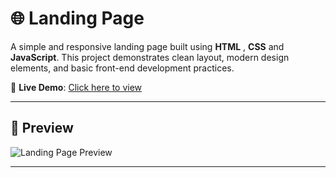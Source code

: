 # 🌐 Landing Page

A simple and responsive landing page built using **HTML** , **CSS** and **JavaScript**. This project demonstrates clean layout, modern design elements, and basic front-end development practices.

🚀 **Live Demo**: [Click here to view](https://venkatesh-khatake.github.io/Landing-Page/)

---

## 📸 Preview

![Landing Page Preview](https://venkatesh-khatake.github.io/Landing-Page/preview.png)



---



